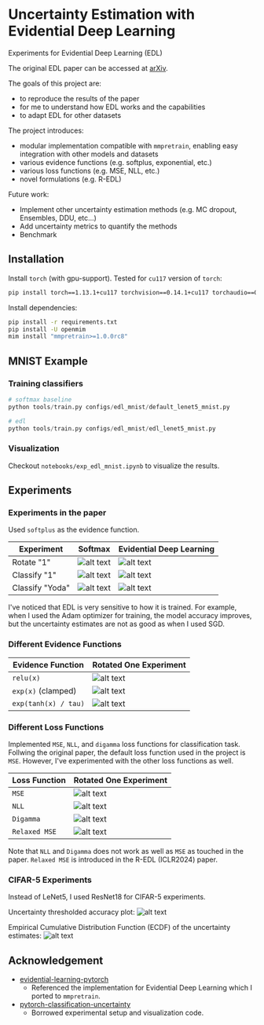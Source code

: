 # Uncertainty Estimation with Evidential Deep Learning

Experiments for Evidential Deep Learning (EDL)

The original EDL paper can be accessed at [arXiv](http://arxiv.org/abs/1806.01768).

The goals of this project are:
- to reproduce the results of the paper
- for me to understand how EDL works and the capabilities
- to adapt EDL for other datasets

The project introduces:
- modular implementation compatible with `mmpretrain`, enabling easy integration with other models and datasets
- various evidence functions (e.g. softplus, exponential, etc.)
- various loss functions (e.g. MSE, NLL, etc.)
- novel formulations (e.g. R-EDL)

Future work:
- Implement other uncertainty estimation methods (e.g. MC dropout, Ensembles, DDU, etc...)
- Add uncertainty metrics to quantify the methods
- Benchmark

## Installation

Install `torch` (with gpu-support).
Tested for `cu117` version of `torch`:
```bash
pip install torch==1.13.1+cu117 torchvision==0.14.1+cu117 torchaudio==0.13.1 --extra-index-url https://download.pytorch.org/whl/cu117
```

Install dependencies:
```bash
pip install -r requirements.txt
pip install -U openmim
mim install "mmpretrain>=1.0.0rc8"
```

## MNIST Example

### Training classifiers

```python
# softmax baseline
python tools/train.py configs/edl_mnist/default_lenet5_mnist.py

# edl
python tools/train.py configs/edl_mnist/edl_lenet5_mnist.py
```

### Visualization

Checkout `notebooks/exp_edl_mnist.ipynb` to visualize the results.


## Experiments

### Experiments in the paper

Used `softplus` as the evidence function.

| Experiment | Softmax  | Evidential Deep Learning |
| ---------- | -------- | -------- |
| Rotate "1" | ![alt text](.readme/rotate_deterministic_model.png) | ![alt text](.readme/rotate_edl_model.png) |
| Classify "1" | ![alt text](.readme/one_deterministic_model.png) | ![alt text](.readme/one_edl_model.png) |
| Classify "Yoda" | ![alt text](.readme/yoda_deterministic_model.png) | ![alt text](.readme/yoda_edl_model.png) |

I've noticed that EDL is very sensitive to how it is trained.
For example, when I used the Adam optimizer for training, the model accuracy improves, but the uncertainty estimates are not as good as when I used SGD.

### Different Evidence Functions

| Evidence Function | Rotated One Experiment |
| ---------- | -------- |
| `relu(x)` | ![alt text](.readme/rotate_relu_model.png) |
| `exp(x)` (clamped) | ![alt text](.readme/rotate_exp_model.png) |
| `exp(tanh(x) / tau)` | ![alt text](.readme/rotate_exptanh_model.png) |

### Different Loss Functions

Implemented `MSE`, `NLL`, and `digamma` loss functions for classification task.
Follwing the original paper, the default loss function used in the project is `MSE`.
However, I've experimented with the other loss functions as well.

| Loss Function | Rotated One Experiment |
| ---------- | -------- |
| `MSE` | ![alt text](.readme/rotate_edl_model.png) |
| `NLL` | ![alt text](.readme/rotate_nll_model.png) |
| `Digamma` | ![alt text](.readme/rotate_digamma_model.png) |
| `Relaxed MSE` | ![alt text](.readme/rotate_redl_model.png) |

Note that `NLL` and `Digamma` does not work as well as `MSE` as touched in the paper.
`Relaxed MSE` is introduced in the R-EDL (ICLR2024) paper.


### CIFAR-5 Experiments

Instead of LeNet5, I used ResNet18 for CIFAR-5 experiments.

Uncertainty thresholded accuracy plot:
![alt text](.readme/uncertainty_accuracy_plot.png)

Empirical Cumulative Distribution Function (ECDF) of the uncertainty estimates:
![alt text](.readme/ecdf.png)

## Acknowledgement

- [evidential-learning-pytorch](https://github.com/teddykoker/evidential-learning-pytorch)
  - Referenced the implementation for Evidential Deep Learning which I ported to `mmpretrain`.
- [pytorch-classification-uncertainty](https://github.com/dougbrion/pytorch-classification-uncertainty)
  - Borrowed experimental setup and visualization code.

